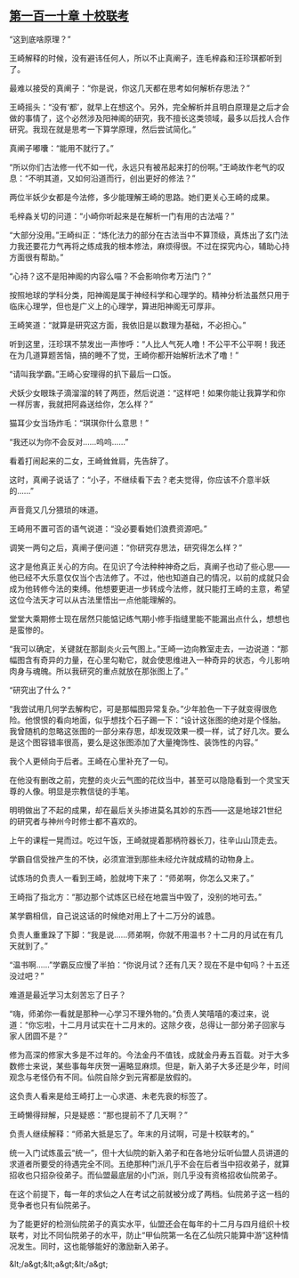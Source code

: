 ## [第一百一十章 十校联考](https://www.xxbiquge.com/11_11207/5463533.html)


  “这到底啥原理？”

  王崎解释的时候，没有避讳任何人，所以不止真阐子，连毛梓淼和汪珍琪都听到了。

  最难以接受的真阐子：“你是说，你这几天都在思考如何解析存思法？”

  王崎摇头：“没有‘都’，就早上在想这个。另外，完全解析并且明白原理是之后才会做的事情了，这个必然涉及阳神阁的研究，我不擅长这类领域，最多以后找人合作研究。我现在就是思考一下算学原理，然后尝试简化。”

  真阐子嘟囔：“能用不就行了。”

  “所以你们古法修一代不如一代，永远只有被吊起来打的份啊。”王崎故作老气的叹息：“不明其道，又如何沿道而行，创出更好的修法？”

  两位半妖少女都是今法修，多少能理解王崎的思路。她们更关心王崎的成果。

  毛梓淼关切的问道：“小崎你听起来是在解析一门有用的古法喵？”

  “大部分没用。”王崎纠正：“炼化法力的部分在古法当中不算顶级，真炼出了玄门法力我还要花力气再将之练成我的根本修法，麻烦得很。不过在探究内心，辅助心持方面很有帮助。”

  “心持？这不是阳神阁的内容么喵？不会影响你考万法门？”

  按照地球的学科分类，阳神阁是属于神经科学和心理学的。精神分析法虽然只用于临床心理学，但也是广义上的心理学，算进阳神阁无可厚非。

  王崎笑道：“就算是研究这方面，我依旧是以数理为基础，不必担心。”

  听到这里，汪珍琪不禁发出一声惨呼：“人比人气死人噜！不公平不公平啊！我还在为几道算题苦恼，搞的睡不了觉，王崎你都开始解析法术了噜！”

  “请叫我学霸。”王崎心安理得的扒下最后一口饭。

  犬妖少女眼珠子滴溜溜的转了两匝，然后说道：“这样吧！如果你能让我算学和你一样厉害，我就把阿淼送给你，怎么样？”

  猫耳少女当场炸毛：“琪琪你什么意思！”

  “我还以为你不会反对……呜呜……”

  看着打闹起来的二女，王崎耸耸肩，先告辞了。

  这时，真阐子说话了：“小子，不继续看下去？老夫觉得，你应该不介意半妖的……”

  声音竟又几分猥琐的味道。

  王崎用不置可否的语气说道：“没必要看她们浪费资源吧。”

  调笑一两句之后，真阐子便问道：“你研究存思法，研究得怎么样？”

  这才是他真正关心的方向。在见识了今法种种神奇之后，真阐子也动了些心思——他已经不大乐意仅仅当个古法修了。不过，他也知道自己的情况，以前的成就只会成为他转修今法的束缚。他想要更进一步转成今法修，就只能打王崎的主意，希望这位今法天才可以从古法里悟出一点他能理解的。

  堂堂大乘期修士现在居然只能惦记练气期小修手指缝里能不能漏出点什么，想想也是蛮惨的。

  “我可以确定，关键就在那副炎火云气图上。”王崎一边向教室走去，一边说道：“那幅图含有奇异的力量，在心里勾勒它，就会使思维进入一种奇异的状态，今儿影响肉身与魂魄。所以我研究的重点就放在那张图上了。”

  “研究出了什么？”

  “我尝试用几何学去解构它，可是那幅图异常复杂。”少年脸色一下子就变得很危险。他恨恨的看向地面，似乎想找个石子踢一下：“设计这张图的绝对是个怪胎。我曾随机的忽略这张图的一部分来存思，却发现效果一模一样，试了好几次。要么是这个图容错率很高，要么是这张图添加了大量掩饰性、装饰性的内容。”

  我个人更倾向于后者。王崎在心里补充了一句。

  在他没有删改之前，完整的炎火云气图的花纹当中，甚至可以隐隐看到一个灵宝天尊的人像。明显是宗教信徒的手笔。

  明明做出了不起的成果，却在最后关头掺进莫名其妙的东西——这是地球21世纪的研究者与神州今时修士都不喜欢的。

  上午的课程一晃而过。吃过午饭，王崎就提着那柄符器长刀，往辛山山顶走去。

  学霸自信受挫产生的不快，必须宣泄到那些未经允许就成精的动物身上。

  试炼场的负责人一看到王崎，脸就垮下来了：“师弟啊，你怎么又来了。”

  王崎指了指北方：“那边那个试炼区已经在地震当中毁了，没别的地可去。”

  某学霸相信，自己说这话的时候绝对用上了十二万分的诚恳。

  负责人重重跺了下脚：“我是说……师弟啊，你就不用温书？十二月的月试在有几天就到了。”

  “温书啊……”学霸反应慢了半拍：“你说月试？还有几天？现在不是中旬吗？十五还没过吧？”

  难道是最近学习太刻苦忘了日子？

  “嗨，师弟你一看就是那种一心学习不理外物的。”负责人笑嘻嘻的凑过来，说道：“你忘啦，十二月月试实在十二月末的。这除夕夜，总得让一部分弟子回家与家人团圆不是？”

  修为高深的修家大多是不过年的。今法金丹不值钱，成就金丹寿五百载。对于大多数修士来说，某些事每年庆贺一遍略显麻烦。但是，新入弟子大多还是少年，时间观念与老怪仍有不同。仙院自除夕到元宵都是放假的。

  这负责人看来是给王崎打上一心求道、未老先衰的标签了。

  王崎懒得辩解，只是疑惑：“那也提前不了几天啊？”

  负责人继续解释：“师弟大抵是忘了。年末的月试啊，可是十校联考的。”

  统一入门试炼虽云“统一”，但十大仙院的新入弟子和在各地分坛听仙盟人员讲道的求道者所要受的待遇完全不同。五绝那种门派几乎不会在后者当中招收弟子，就算招收也只招杂役弟子。而仙盟最底层的小门派，则几乎没有资格招收仙院弟子。

  在这个前提下，每一年的求仙之人在考试之前就被分成了两档。仙院弟子这一档的竞争者也只有仙院弟子。

  为了能更好的检测仙院弟子的真实水平，仙盟还会在每年的十二月与四月组织十校联考，对比不同仙院弟子的水平，防止“甲仙院第一名在乙仙院只能算中游”这种情况发生。同时，这也能够能好的激励新入弟子。

  &amp;lt;/a&amp;gt;&amp;lt;a&amp;gt;&amp;lt;/a&amp;gt;
